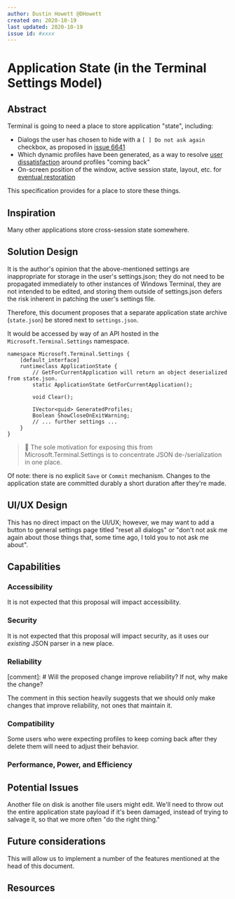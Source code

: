 ```yaml
---
author: Dustin Howett @DHowett
created on: 2020-10-19
last updated: 2020-10-19
issue id: #xxxx
---
```


# Application State (in the Terminal Settings Model)

## Abstract

Terminal is going to need a place to store application "state", including:
* Dialogs the user has chosen to hide with a `[ ] Do not ask again` checkbox, as proposed in [issue 6641]
* Which dynamic profiles have been generated, as a way to resolve [user dissatisfaction] around profiles "coming back"
* On-screen position of the window, active session state, layout, etc. for [eventual restoration]

This specification provides for a place to store these things.

## Inspiration

Many other applications store cross-session state somewhere.

## Solution Design

It is the author's opinion that the above-mentioned settings are inappropriate for storage in the user's settings.json;
they do not need to be propagated immediately to other instances of Windows Terminal, they are not intended to be
edited, and storing them outside of settings.json defers the risk inherent in patching the user's settings file.

Therefore, this document proposes that a separate application state archive (`state.json`) be stored next to
`settings.json`.

It would be accessed by way of an API hosted in the `Microsoft.Terminal.Settings` namespace.

```idl
namespace Microsoft.Terminal.Settings {
    [default_interface]
    runtimeclass ApplicationState {
        // GetForCurrentApplication will return an object deserialized from state.json.
        static ApplicationState GetForCurrentApplication();

        void Clear();

        IVector<guid> GeneratedProfiles;
        Boolean ShowCloseOnExitWarning;
        // ... further settings ...
    }
}
```

> 📝 The sole motivation for exposing this from Microsoft.Terminal.Settings is to concentrate JSON de-/serialization in one
place.

Of note: there is no explicit `Save` or `Commit` mechanism. Changes to the application state are committed durably a
short duration after they're made.

## UI/UX Design

This has no direct impact on the UI/UX; however, we may want to add a button to general settings page titled "reset all
dialogs" or "don't not ask me again about those things that, some time ago, I told you to not ask me about".

## Capabilities

### Accessibility

It is not expected that this proposal will impact accessibility.

### Security

It is not expected that this proposal will impact security, as it uses our _existing_ JSON parser in a new place.

### Reliability

[comment]: # Will the proposed change improve reliability? If not, why make the change?

The comment in this section heavily suggests that we should only make changes that improve reliability, not ones that
maintain it.

### Compatibility

Some users who were expecting profiles to keep coming back after they delete them will need to adjust their behavior.

### Performance, Power, and Efficiency

## Potential Issues

Another file on disk is another file users might edit. We'll need to throw out the entire application state payload if
it's been damaged, instead of trying to salvage it, so that we more often "do the right thing."

## Future considerations

This will allow us to implement a number of the features mentioned at the head of this document.

## Resources

[issue 6641]: https://github.com/microsoft/terminal/issues/6641
[user dissatisfaction]: https://github.com/microsoft/terminal/issues/3231
[eventual restoration]: https://github.com/microsoft/terminal/issues/961
